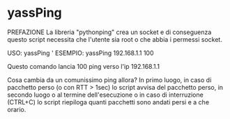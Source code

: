 # yassPing
PREFAZIONE
La libreria "pythonping" crea un socket e di conseguenza questo script necessita che l'utente sia root o che abbia i permessi socket.

USO: yassPing <indirizzoIP> <numero pacchetti>'
ESEMPIO: yassPing 192.168.1.1 100
  
Questo comando lancia 100 ping verso l'ip 192.168.1.1

Cosa cambia da un comunissimo ping allora?
In primo luogo, in caso di pacchetto perso (o con RTT > 1sec) lo script avvisa del pacchetto perso, in secondo luogo o al termine dell'esecuzione o in caso di interruzione (CTRL+C) lo script riepiloga quanti pacchetti sono andati persi e a che orario.
